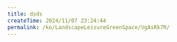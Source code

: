 ```yaml
---
title: dsds
createTime: 2024/11/07 23:24:44
permalink: /ko/LandscapeLeisureGreenSpace/VgAsRk7R/
---
```

